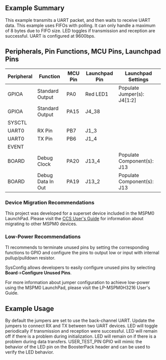 ## Example Summary

This example transmits a UART packet, and then waits to receive UART data.
This example uses FIFOs with polling. It can only handle a maximum of 8 bytes
due to FIFO size.
LED toggles if transmission and reception are successful.
UART is configured at 9600bps.

## Peripherals, Pin Functions, MCU Pins, Launchpad Pins
| Peripheral | Function | MCU Pin | Launchpad Pin | Launchpad Settings |
| --- | --- | --- | --- | --- |
| GPIOA | Standard Output | PA0 | Red LED1 | Populate Jumper(s): J4[1:2] |
| GPIOA | Standard Output | PA15 | J4_38 |  |
| SYSCTL |  |  |  |  |
| UART0 | RX Pin | PB7 | J1_3 |  |
| UART0 | TX Pin | PB6 | J1_4 |  |
| EVENT |  |  |  |  |
| BOARD | Debug Clock | PA20 | J13_4 | Populate Component(s): J13 |
| BOARD | Debug Data In Out | PA19 | J13_2 | Populate Component(s): J13 |

### Device Migration Recommendations
This project was developed for a superset device included in the MSPM0 LaunchPad. Please
visit the [CCS User's Guide](https://software-dl.ti.com/msp430/esd/MSPM0-SDK/latest/docs/english/tools/ccs_ide_guide/doc_guide/doc_guide-srcs/ccs_ide_guide.html#sysconfig-project-migration)
for information about migrating to other MSPM0 devices.

### Low-Power Recommendations
TI recommends to terminate unused pins by setting the corresponding functions to
GPIO and configure the pins to output low or input with internal
pullup/pulldown resistor.

SysConfig allows developers to easily configure unused pins by selecting **Board**→**Configure Unused Pins**.

For more information about jumper configuration to achieve low-power using the
MSPM0 LaunchPad, please visit the LP-MSPM0H3216 User's Guide.

## Example Usage
By default the jumpers are set to use the back-channel UART. Update the jumpers
to connect RX and TX between two UART devices.
LED will toggle periodically if transmission and reception were successful.
LED will remain off if there is a problem during initialization.
LED will remain on if there is a problem during data transfers.
USER_TEST_PIN GPIO will mimic the behavior of the LED pin on the BoosterPack
header and can be used to verify the LED behavior.
